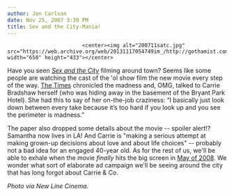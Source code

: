 ```yaml
---
author: Jen Carlson
date: Nov 25, 2007 3:30 PM
title: Sex and the City-Mania!
---
```



                            
                            
                            
                            <center><img alt="200711satc.jpg" src="https://web.archive.org/web/20131117054749im_/http://gothamist.com/attachments/arts_jen/200711satc.jpg" width="650" height="433"></center>

<p>Have you seen <a href="https://web.archive.org/web/20131117054749/http://gothamist.com/2007/05/24/sex_and_the_cit.php"><em>Sex and the City</em></a> filming around town? Seems like some people are watching the cast of the &apos;ol show film the new movie every step of the way. <a href="https://web.archive.org/web/20131117054749/http://www.nytimes.com/2007/11/25/movies/25mele.html?_r=1&amp;oref=slogin">The Times</a> chronicled the madness and, OMG, talked to Carrie Bradshaw herself (who was hiding away in the basement of the Bryant Park Hotel). She had this to say of her on-the-job craziness: &#x201C;I basically just look down between every take because it&#x2019;s too hard if you look up and you see the perimeter is madness.&#x201D;</p>

<p>The paper also dropped some details about the movie -- spoiler alert!? Samantha now lives in LA! And Carrie is &quot;making a serious attempt at making grown-up decisions about love and about life choices&quot; -- probably not a bad idea for an engaged 40-year old. As for the rest of us, we&apos;ll be able to exhale when the movie <em>finally</em> hits the big screen in <a href="https://web.archive.org/web/20131117054749/http://www.imdb.com/title/tt1000774">May of 2008</a>. We wonder what sort of elaborate ad campaign we&apos;ll be seeing around the city that has long forgot about Carrie &amp; Co.</p>

<p><em>Photo via New Line Cinema.</em></p>
                            
                            
                            